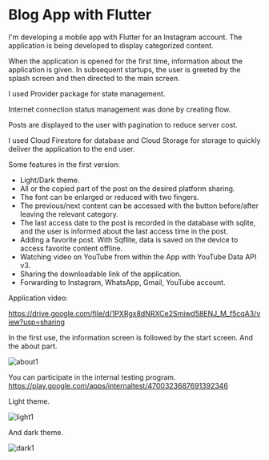# Blog App with Flutter

I'm developing a mobile app with Flutter for an Instagram account. The application is being developed to display categorized content.

When the application is opened for the first time, information about the application is given. In subsequent startups, the user is greeted by the splash screen and then directed to the main screen.

I used Provider package for state management.

Internet connection status management was done by creating flow.

Posts are displayed to the user with pagination to reduce server cost.

I used Cloud Firestore for database and Cloud Storage for storage to quickly deliver the application to the end user.

Some features in the first version:

- Light/Dark theme.
- All or the copied part of the post on the desired platform sharing.
- The font can be enlarged or reduced with two fingers.
- The previous/next content can be accessed with the button before/after leaving the relevant category.
- The last access date to the post is recorded in the database with sqlite, and the user is informed about the last access time in the post.
- Adding a favorite post. With Sqflite, data is saved on the device to access favorite content offline.
- Watching video on YouTube from within the App with YouTube Data API v3.
- Sharing the downloadable link of the application.
- Forwarding to Instagram, WhatsApp, Gmail, YouTube account.

Application video:

https://drive.google.com/file/d/1PXRgx8dNRXCe2Smiwd58ENJ_M_f5cqA3/view?usp=sharing

In the first use, the information screen is followed by the start screen. And the about part.

![about1](https://user-images.githubusercontent.com/55411723/197778094-792f28d3-85bc-4eca-acad-17e72052f509.png)


You can participate in the internal testing program.
https://play.google.com/apps/internaltest/4700323687691392346

Light theme.

![light1](https://user-images.githubusercontent.com/55411723/197777359-ed095bf9-258f-4e42-b19e-77eecf857161.png)

And dark theme.

![dark1](https://user-images.githubusercontent.com/55411723/197777341-e0702d67-31a8-425d-ade2-3978d26035fa.png)
